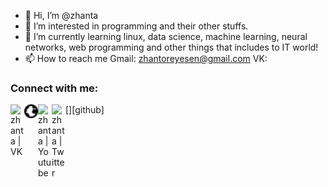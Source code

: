 - 👋 Hi, I’m @zhanta
- 👀 I’m interested in programming and their other stuffs.
- 🌱 I’m currently learning linux, data science, machine learning, neural networks, web programming and other things that includes to IT world!
- 📫 How to reach me Gmail: zhantoreyesen@gmail.com VK: 

### Connect with me:
[<img align="left" alt="zhanta | VK" width="22px" src="https://cdn.jsdelivr.net/npm/simple-icons@v3/icons/vkontakte.svg" />][vk]
[<img align="left" alt="zhanta" width="22px" src="https://raw.githubusercontent.com/iconic/open-iconic/master/svg/globe.svg" />][github]
[<img align="left" alt="zhanta | Youtube" width="22px" src="https://cdn.jsdelivr.net/npm/simple-icons@v3/icons/youtube.svg" />][youtube]
[<img align="left" alt="zhanta | Twitter" width="22px" src="https://cdn.jsdelivr.net/npm/simple-icons@v3/icons/twitter.svg" />][twitter]


[gihub]: https://github.com/zhanta
[youtube]: https://www.youtube.com/channel/UCHmYAq2avlakNOav9Na4m2g
[twitter]: https://twitter.com/bachozhan
[vk]: https://www.vk.com/zickit01

<!---
zhanta/zhanta is a ✨ special ✨ repository because its `README.md` (this file) appears on your GitHub profile.
You can click the Preview link to take a look at your changes.
--->
